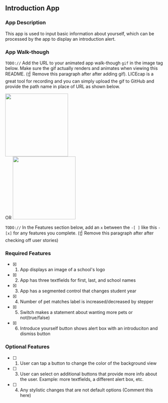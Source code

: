 ## Introduction App

### App Description

This app is used to input basic information about yourself, which can be processed by the app to display an introduction alert.

### App Walk-though

`TODO://` Add the URL to your animated app walk-though `gif` in the image tag below. Make sure the gif actually renders and animates when viewing this README. (☝️ Remove this paragraph after after adding gif). LICEcap is a great tool for recording and you can simply upload the gif to GitHub and provide the path name in place of URL as shown below.

 <img src="https://github.com/pgupta751/codepath-prework/blob/main/Simulator%20Screen%20Recording%20-%20iPhone%2014%20-%202023-01-17%20at%2009.56.42.mp4" width=200><br> OR <img src="Yhttps://github.com/pgupta751/codepath-prework/blob/main/Simulator%20Screen%20Recording%20-%20iPhone%2014%20-%202023-01-17%20at%2009.56.42.mp4" width=200><br> 

`TODO://` In the Features section below, add an `x` between the `-[ ]` like this `- [x]` for any features you complete. (☝️ Remove this paragraph after after checking off user stories)

### Required Features

- [x] 1. App displays an image of a school's logo
- [x] 2. App has three textfields for first, last, and school names
- [x] 3. App has a segmented control that changes student year
- [x] 4. Number of pet matches label is increased/decreased by stepper
- [x] 5. Switch makes a statement about wanting more pets or not(true/false) 
- [x] 6. Introduce yourself button shows alert box with an introduciton and dismiss button

### Optional Features

- [ ] 1. User can tap a button to change the color of the background view
- [ ] 3. User can select on additional buttons that provide more info about the user. Example: more textfields, a different alert box, etc.
- [ ] 4. Any stylistic changes that are not default options (Comment this here)
